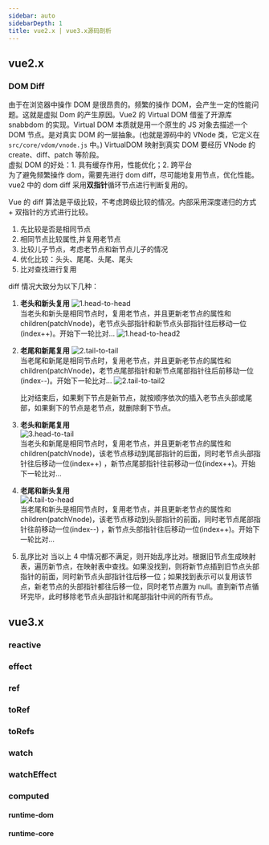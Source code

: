 ```yaml
---
sidebar: auto
sidebarDepth: 1
title: vue2.x | vue3.x源码剖析
---
```


## vue2.x

### DOM Diff

由于在浏览器中操作 DOM 是很昂贵的。频繁的操作 DOM，会产生一定的性能问题。这就是虚拟 Dom 的产生原因。Vue2 的 Virtual DOM 借鉴了开源库 snabbdom 的实现。Virtual DOM 本质就是用一个原生的 JS 对象去描述一个 DOM 节点。是对真实 DOM 的一层抽象。(也就是源码中的 VNode 类，它定义在 `src/core/vdom/vnode.js` 中。)
VirtualDOM 映射到真实 DOM 要经历 VNode 的 create、diff、patch 等阶段。  
虚拟 DOM 的好处：1. 具有缓存作用，性能优化；2. 跨平台  
为了避免频繁操作 dom，需要先进行 dom diff，尽可能地复用节点，优化性能。  
vue2 中的 dom diff 采用**双指针**循环节点进行判断复用的。

Vue 的 diff 算法是平级比较，不考虑跨级比较的情况。内部采用深度递归的方式 + 双指针的方式进行比较。

1. 先比较是否是相同节点
2. 相同节点比较属性,并复用老节点
3. 比较儿子节点，考虑老节点和新节点儿子的情况
4. 优化比较：头头、尾尾、头尾、尾头
5. 比对查找进行复用

diff 情况大致分为以下几种：

1. **老头和新头复用**
   ![1.head-to-head](@public/img/dom-diff/1.head-to-head.jpg)  
   当老头和新头是相同节点时，复用老节点，并且更新老节点的属性和 children(patchVnode)，老节点头部指针和新节点头部指针往后移动一位(index++)。开始下一轮比对...
   ![1.head-to-head2](@public/img/dom-diff/1.head-to-head2.jpg)

2. **老尾和新尾复用**
   ![2.tail-to-tail](@public/img/dom-diff/2.tail-to-tail.jpg)  
   当老尾和新尾是相同节点时，复用老节点，并且更新老节点的属性和 children(patchVnode)，老节点尾部指针和新节点尾部指针往后前移动一位(index--)。开始下一轮比对...
   ![2.tail-to-tail2](@public/img/dom-diff/2.tail-to-tail2.jpg)

   比对结束后，如果剩下节点是新节点，就按顺序依次的插入老节点头部或尾部，如果剩下的节点是老节点，就删除剩下节点。

3. **老头和新尾复用**  
   ![3.head-to-tail](@public/img/dom-diff/3.head-to-tail.jpg)  
   当老头和新尾是相同节点时，复用老节点，并且更新老节点的属性和 children(patchVnode)，该老节点移动到尾部指针的后面，同时老节点头部指针往后移动一位(index++) ，新节点尾部指针往前移动一位(index++)。开始下一轮比对...

4. **老尾和新头复用**  
   ![4.tail-to-head](@public/img/dom-diff/4.tail-to-head.jpg)  
   当老尾和新头是相同节点时，复用老节点，并且更新老节点的属性和 children(patchVnode)，该老节点移动到头部指针的前面，同时老节点尾部指针往前移动一位(index--) ，新节点头部指针往后移动一位(index++)。开始下一轮比对...

5. 乱序比对
   当以上 4 中情况都不满足，则开始乱序比对。根据旧节点生成映射表，遍历新节点，在映射表中查找。如果没找到，则将新节点插到旧节点头部指针的前面，同时新节点头部指针往后移一位；如果找到表示可以复用该节点，新老节点的头部指针都往后移一位，同时老节点置为 null。直到新节点循环完毕，此时移除老节点头部指针和尾部指针中间的所有节点。

## vue3.x

### reactive

### effect

### ref

### toRef

### toRefs

### watch

### watchEffect

### computed

#### runtime-dom

#### runtime-core
